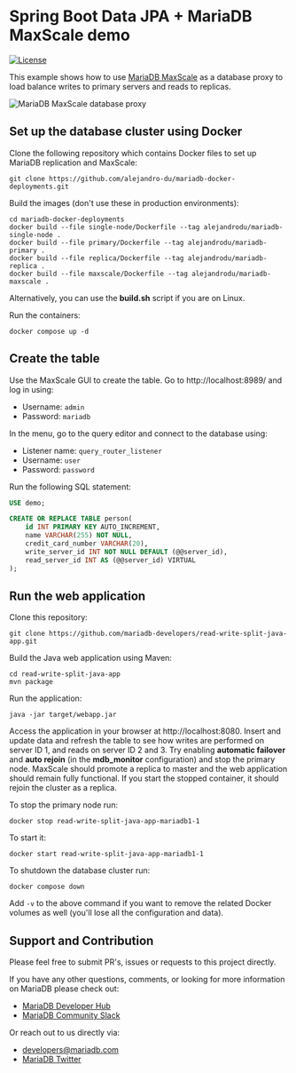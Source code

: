 # Spring Boot Data JPA + MariaDB MaxScale demo

[![License](https://img.shields.io/badge/License-MIT-blue.svg?style=plastic)](https://opensource.org/licenses/MIT)

This example shows how to use [MariaDB MaxScale](https://mariadb.com/docs/products/mariadb-maxscale/) as a database proxy to load balance writes to
primary servers and reads to replicas.

![MariaDB MaxScale database proxy](https://repository-images.githubusercontent.com/558545499/2696d4ed-f270-4ef5-9c97-7516e7ac6f2c)

## Set up the database cluster using Docker

Clone the following repository which contains Docker files to set up MariaDB replication and MaxScale:

```
git clone https://github.com/alejandro-du/mariadb-docker-deployments.git
```

Build the images (don't use these in production environments):

```
cd mariadb-docker-deployments
docker build --file single-node/Dockerfile --tag alejandrodu/mariadb-single-node .
docker build --file primary/Dockerfile --tag alejandrodu/mariadb-primary .
docker build --file replica/Dockerfile --tag alejandrodu/mariadb-replica .
docker build --file maxscale/Dockerfile --tag alejandrodu/mariadb-maxscale .
```

Alternatively, you can use the **build.sh** script if you are on Linux.

Run the containers:

```
docker compose up -d
```

## Create the table

Use the MaxScale GUI to create the table. Go to http://localhost:8989/ and log in using:

* Username: `admin`
* Password: `mariadb`

In the menu, go to the query editor and connect to the database using:

* Listener name: `query_router_listener`
* Username: `user`
* Password: `password`

Run the following SQL statement:

```sql
USE demo;

CREATE OR REPLACE TABLE person(
    id INT PRIMARY KEY AUTO_INCREMENT,
    name VARCHAR(255) NOT NULL,
    credit_card_number VARCHAR(20),
    write_server_id INT NOT NULL DEFAULT (@@server_id),
    read_server_id INT AS (@@server_id) VIRTUAL
);
```

## Run the web application

Clone this repository:

```
git clone https://github.com/mariadb-developers/read-write-split-java-app.git
```

Build the Java web application using Maven:

```
cd read-write-split-java-app
mvn package
```

Run the application:

```
java -jar target/webapp.jar
```

Access the application in your browser at http://localhost:8080. Insert and update data and refresh the table to see how writes are performed on server ID 1, and reads on server ID 2 and 3. Try enabling **automatic failover** and **auto rejoin**  (in the **mdb_monitor** configuration) and stop the primary node. MaxScale should promote a replica to master and the web application should remain fully functional. If you start the stopped container, it should rejoin the cluster as a replica.

To stop the primary node run:

```
docker stop read-write-split-java-app-mariadb1-1
```

To start it:

```
docker start read-write-split-java-app-mariadb1-1
```

To shutdown the database cluster run:

```
docker compose down
```

Add `-v` to the above command if you want to remove the related Docker volumes as well (you'll lose all the configuration and data).

## Support and Contribution

Please feel free to submit PR's, issues or requests to this project
directly.

If you have any other questions, comments, or looking for more information
on MariaDB please check out:

* [MariaDB Developer Hub](https://mariadb.com/developers)
* [MariaDB Community Slack](https://r.mariadb.com/join-community-slack)

Or reach out to us directly via:

* [developers@mariadb.com](mailto:developers@mariadb.com)
* [MariaDB Twitter](https://twitter.com/mariadb)
